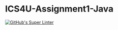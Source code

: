 # ICS4U-Assignment1-Java
[![GitHub's Super Linter](https://github.com/Ryan-ChungKamChung/ICS4U-Assignment1-Java/workflows/GitHub's%20Super%20Linter/badge.svg)](https://github.com/Ryan-ChungKamChung/ICS4U-Assignment1-Java/actions)
